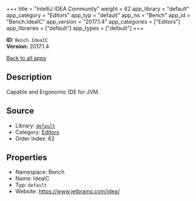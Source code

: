 ﻿+++
title = "IntelliJ IDEA Community"
weight = 62
app_library = "default"
app_category = "Editors"
app_typ = "default"
app_ns = "Bench"
app_id = "Bench.IdeaIC"
app_version = "2017.1.4"
app_categories = ["Editors"]
app_libraries = ["default"]
app_types = ["default"]
+++

**ID:** `Bench.IdeaIC`  
**Version:** 2017.1.4  
<!--more-->

[Back to all apps](/apps/)

## Description
Capable and Ergonomic IDE for JVM.

## Source

* Library: [`default`](/app_libraries/default)
* Category: [Editors](/app_categories/editors)
* Order Index: 62

## Properties

* Namespace: Bench
* Name: IdeaIC
* Typ: `default`
* Website: <https://www.jetbrains.com/idea/>

